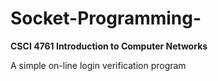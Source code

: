 # Socket-Programming-
**CSCI 4761 Introduction to Computer Networks**

A simple on-line login verification program
